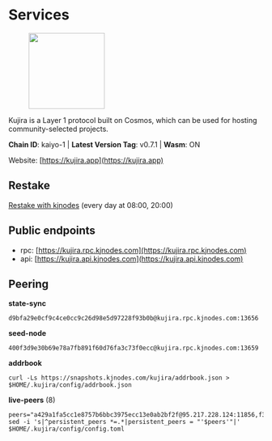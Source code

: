 # Services

<figure><img src="https://raw.githubusercontent.com/kj89/testnet_manuals/main/pingpub/logos/kujira.png" width="150" alt=""><figcaption></figcaption></figure>

Kujira is a Layer 1 protocol built on Cosmos, which can be used for  hosting community-selected projects.

**Chain ID**: kaiyo-1 | **Latest Version Tag**: v0.7.1 | **Wasm**: ON

Website: [https://kujira.app](https://kujira.app)

## Restake

[Restake with kjnodes](https://restake.app/kujira/kujiravaloper1tnuqj73jfn3724lqz34c27tuv80nv336sadqym) (every day at 08:00, 20:00)
## Public endpoints

* rpc: [https://kujira.rpc.kjnodes.com](https://kujira.rpc.kjnodes.com)
* api: [https://kujira.api.kjnodes.com](https://kujira.api.kjnodes.com)

## Peering

**state-sync**

```
d9bfa29e0cf9c4ce0cc9c26d98e5d97228f93b0b@kujira.rpc.kjnodes.com:13656
```

**seed-node**

```
400f3d9e30b69e78a7fb891f60d76fa3c73f0ecc@kujira.rpc.kjnodes.com:13659
```

**addrbook**
```
curl -Ls https://snapshots.kjnodes.com/kujira/addrbook.json > $HOME/.kujira/config/addrbook.json
```

**live-peers** (8)
```
peers="a429a1fa5cc1e8757b6bbc3975ecc13e0ab2bf2f@95.217.228.124:11856,f35e499b047c1aa78fe04a16705b508610b7a896@135.181.57.223:26656,4c1f4d9358118cb8917567702c12ca4f31714b32@65.108.132.107:26656,b80cf7882c8cab4894d41ccd4f5a00406d8b5f7d@146.59.52.48:30095,fa57c7c253be46ad9f696ee2f2c1d72cbc6a1591@146.59.52.135:31095,d6f2eee997d108d4fde5683e31d678427376dfce@77.68.27.75:26656,94b124a422113f1871c3ea750097842004e4a095@18.222.185.33:26656,d9bfa29e0cf9c4ce0cc9c26d98e5d97228f93b0b@144.76.163.233:13656"
sed -i 's|^persistent_peers *=.*|persistent_peers = "'$peers'"|' $HOME/.kujira/config/config.toml
```
